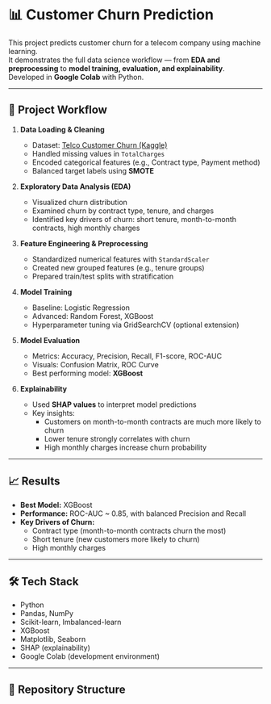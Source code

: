 # 📊 Customer Churn Prediction

This project predicts customer churn for a telecom company using machine learning.  
It demonstrates the full data science workflow — from **EDA and preprocessing** to **model training, evaluation, and explainability**.  
Developed in **Google Colab** with Python.

---

## 🚀 Project Workflow

1. **Data Loading & Cleaning**
   - Dataset: [Telco Customer Churn (Kaggle)](https://www.kaggle.com/datasets/blastchar/telco-customer-churn)
   - Handled missing values in `TotalCharges`
   - Encoded categorical features (e.g., Contract type, Payment method)
   - Balanced target labels using **SMOTE**

2. **Exploratory Data Analysis (EDA)**
   - Visualized churn distribution
   - Examined churn by contract type, tenure, and charges
   - Identified key drivers of churn: short tenure, month-to-month contracts, high monthly charges

3. **Feature Engineering & Preprocessing**
   - Standardized numerical features with `StandardScaler`
   - Created new grouped features (e.g., tenure groups)
   - Prepared train/test splits with stratification

4. **Model Training**
   - Baseline: Logistic Regression
   - Advanced: Random Forest, XGBoost
   - Hyperparameter tuning via GridSearchCV (optional extension)

5. **Model Evaluation**
   - Metrics: Accuracy, Precision, Recall, F1-score, ROC-AUC
   - Visuals: Confusion Matrix, ROC Curve
   - Best performing model: **XGBoost**

6. **Explainability**
   - Used **SHAP values** to interpret model predictions
   - Key insights: 
     - Customers on month-to-month contracts are much more likely to churn
     - Lower tenure strongly correlates with churn
     - High monthly charges increase churn probability

---

## 📈 Results

- **Best Model:** XGBoost  
- **Performance:** ROC-AUC ~ 0.85, with balanced Precision and Recall  
- **Key Drivers of Churn:**
  - Contract type (month-to-month contracts churn the most)
  - Short tenure (new customers more likely to churn)
  - High monthly charges

---

## 🛠 Tech Stack

- Python
- Pandas, NumPy
- Scikit-learn, Imbalanced-learn
- XGBoost
- Matplotlib, Seaborn
- SHAP (explainability)
- Google Colab (development environment)

---

## 📂 Repository Structure

